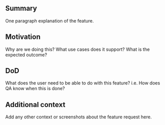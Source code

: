 ## Summary

One paragraph explanation of the feature.

## Motivation

Why are we doing this? What use cases does it support? What is the expected outcome?

## DoD
What does the user need to be able to do with this feature? i.e. How does QA know when this is done?

## Additional context

Add any other context or screenshots about the feature request here.
